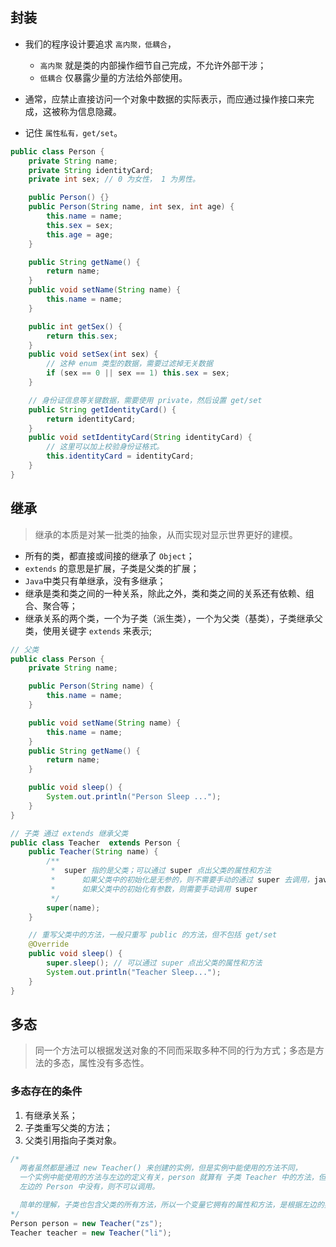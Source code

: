 ## 封装
* 我们的程序设计要追求 `高内聚，低耦合`，
  * `高内聚` 就是类的内部操作细节自己完成，不允许外部干涉；
  * `低耦合` 仅暴露少量的方法给外部使用。

* 通常，应禁止直接访问一个对象中数据的实际表示，而应通过操作接口来完成，这被称为信息隐藏。
* 记住 `属性私有，get/set`。

```java
public class Person {
    private String name;
    private String identityCard;
    private int sex; // 0 为女性， 1 为男性。

    public Person() {}
    public Person(String name, int sex, int age) {
        this.name = name;
        this.sex = sex;
        this.age = age;
    }

    public String getName() {
        return name;
    }
    public void setName(String name) {
        this.name = name;
    }

    public int getSex() {
        return this.sex;
    }
    public void setSex(int sex) {
        // 这种 enum 类型的数据，需要过滤掉无关数据
        if (sex == 0 || sex == 1) this.sex = sex;
    }

    // 身份证信息等关键数据，需要使用 private，然后设置 get/set
    public String getIdentityCard() {
        return identityCard;
    }
    public void setIdentityCard(String identityCard) {
        // 这里可以加上校验身份证格式。
        this.identityCard = identityCard;
    }
}
```

## 继承
> 继承的本质是对某一批类的抽象，从而实现对显示世界更好的建模。
* 所有的类，都直接或间接的继承了 `Object`； 
* `extends` 的意思是扩展，子类是父类的扩展；
* `Java`中类只有单继承，没有多继承；
* 继承是类和类之间的一种关系，除此之外，类和类之间的关系还有依赖、组合、聚合等；
* 继承关系的两个类，一个为子类（派生类），一个为父类（基类），子类继承父类，使用关键字 `extends` 来表示;
```java
// 父类
public class Person {
    private String name;

    public Person(String name) {
        this.name = name;
    }

    public void setName(String name) {
        this.name = name;
    }
    public String getName() {
        return name;
    }

    public void sleep() {
        System.out.println("Person Sleep ...");
    }
}

// 子类 通过 extends 继承父类
public class Teacher  extends Person {
    public Teacher(String name) {
        /**
         *  super 指的是父类；可以通过 super 点出父类的属性和方法
         *      如果父类中的初始化是无参的，则不需要手动的通过 super 去调用，java 会隐式调用
         *      如果父类中的初始化有参数，则需要手动调用 super
         */
        super(name);
    }

    // 重写父类中的方法，一般只重写 public 的方法，但不包括 get/set
    @Override
    public void sleep() {
        super.sleep(); // 可以通过 super 点出父类的属性和方法
        System.out.println("Teacher Sleep...");
    }
}

```

## 多态
> 同一个方法可以根据发送对象的不同而采取多种不同的行为方式；多态是方法的多态，属性没有多态性。
### 多态存在的条件
1. 有继承关系；
2. 子类重写父类的方法；
3. 父类引用指向子类对象。
```java
/*
  两者虽然都是通过 new Teacher() 来创建的实例，但是实例中能使用的方法不同，
  一个实例中能使用的方法与左边的定义有关，person 就算有 子类 Teacher 中的方法，但是
  左边的 Person 中没有，则不可以调用。

  简单的理解，子类也包含父类的所有方法，所以一个变量它拥有的属性和方法，是根据左边的类型来判断的。
*/
Person person = new Teacher("zs");
Teacher teacher = new Teacher("li");
```